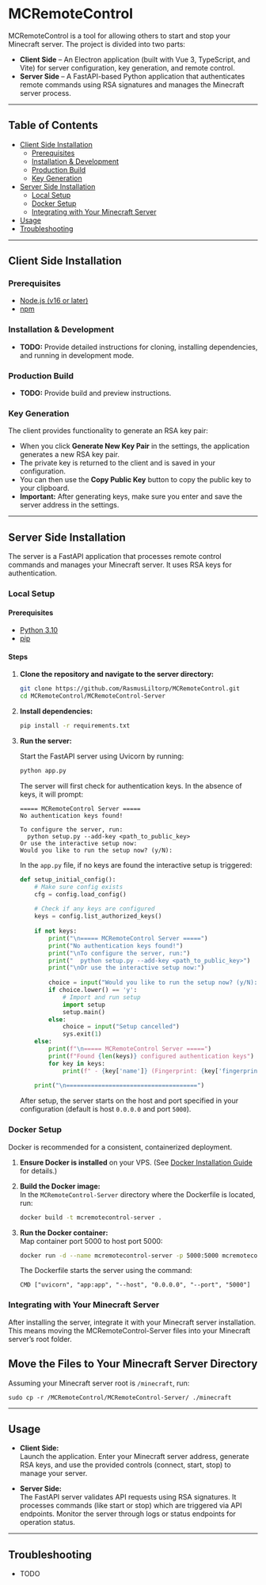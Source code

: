 # MCRemoteControl

MCRemoteControl is a tool for allowing others to start and stop your Minecraft server. The project is divided into two parts:

- **Client Side** – An Electron application (built with Vue 3, TypeScript, and Vite) for server configuration, key generation, and remote control.
- **Server Side** – A FastAPI-based Python application that authenticates remote commands using RSA signatures and manages the Minecraft server process.

---

## Table of Contents

- [Client Side Installation](#client-side-installation)
  - [Prerequisites](#prerequisites)
  - [Installation & Development](#installation--development)
  - [Production Build](#production-build)
  - [Key Generation](#key-generation)
- [Server Side Installation](#server-side-installation)
  - [Local Setup](#local-setup)
  - [Docker Setup](#docker-setup)
  - [Integrating with Your Minecraft Server](#integrating-with-your-minecraft-server)
- [Usage](#usage)
- [Troubleshooting](#troubleshooting)

---

## Client Side Installation

### Prerequisites

- [Node.js (v16 or later)](https://nodejs.org/)
- [npm](https://www.npmjs.com/)

### Installation & Development

- **TODO:** Provide detailed instructions for cloning, installing dependencies, and running in development mode.

### Production Build

- **TODO:** Provide build and preview instructions.

### Key Generation

The client provides functionality to generate an RSA key pair:

- When you click **Generate New Key Pair** in the settings, the application generates a new RSA key pair.
- The private key is returned to the client and is saved in your configuration.
- You can then use the **Copy Public Key** button to copy the public key to your clipboard.
- **Important:** After generating keys, make sure you enter and save the server address in the settings.

---

## Server Side Installation

The server is a FastAPI application that processes remote control commands and manages your Minecraft server. It uses RSA keys for authentication.

### Local Setup

#### Prerequisites

- [Python 3.10](https://www.python.org/downloads/)
- [pip](https://pip.pypa.io/en/stable/installation/)

#### Steps

1. **Clone the repository and navigate to the server directory:**

   ```bash
   git clone https://github.com/RasmusLiltorp/MCRemoteControl.git
   cd MCRemoteControl/MCRemoteControl-Server
   ```

2. **Install dependencies:**

   ```bash
   pip install -r requirements.txt
   ```

3. **Run the server:**

   Start the FastAPI server using Uvicorn by running:

   ```bash
   python app.py
   ```

   The server will first check for authentication keys. In the absence of keys, it will prompt:

   ```
   ===== MCRemoteControl Server =====
   No authentication keys found!
   
   To configure the server, run:
     python setup.py --add-key <path_to_public_key>
   Or use the interactive setup now:
   Would you like to run the setup now? (y/N):
   ```

   In the `app.py` file, if no keys are found the interactive setup is triggered:

   ```python
   def setup_initial_config():
       # Make sure config exists
       cfg = config.load_config()
       
       # Check if any keys are configured
       keys = config.list_authorized_keys()
       
       if not keys:
           print("\n===== MCRemoteControl Server =====")
           print("No authentication keys found!")
           print("\nTo configure the server, run:")
           print("  python setup.py --add-key <path_to_public_key>")
           print("\nOr use the interactive setup now:")
           
           choice = input("Would you like to run the setup now? (y/N): ")
           if choice.lower() == 'y':  
               # Import and run setup
               import setup
               setup.main()
           else:
               choice = input("Setup cancelled")
               sys.exit(1)
       else:
           print(f"\n===== MCRemoteControl Server =====")
           print(f"Found {len(keys)} configured authentication keys")
           for key in keys:
               print(f" - {key['name']} (Fingerprint: {key['fingerprint']})")
       
       print("\n=====================================")
   ```

   After setup, the server starts on the host and port specified in your configuration (default is host `0.0.0.0` and port `5000`).

### Docker Setup

Docker is recommended for a consistent, containerized deployment.

1. **Ensure Docker is installed** on your VPS. (See [Docker Installation Guide](https://docs.docker.com/get-docker/) for details.)

2. **Build the Docker image:**  
   In the `MCRemoteControl-Server` directory where the Dockerfile is located, run:

   ```bash
   docker build -t mcremotecontrol-server .
   ```

3. **Run the Docker container:**  
   Map container port 5000 to host port 5000:

   ```bash
   docker run -d --name mcremotecontrol-server -p 5000:5000 mcremotecontrol-server
   ```

   The Dockerfile starts the server using the command:

   ```
   CMD ["uvicorn", "app:app", "--host", "0.0.0.0", "--port", "5000"]
   ```

### Integrating with Your Minecraft Server

After installing the server, integrate it with your Minecraft server installation. This means moving the MCRemoteControl-Server files into your Minecraft server’s root folder.

## Move the Files to Your Minecraft Server Directory

Assuming your Minecraft server root is `/minecraft`, run:
```
sudo cp -r /MCRemoteControl/MCRemoteControl-Server/ ./minecraft
```
---

## Usage

- **Client Side:**  
  Launch the application. Enter your Minecraft server address, generate RSA keys, and use the provided controls (connect, start, stop) to manage your server.

- **Server Side:**  
  The FastAPI server validates API requests using RSA signatures. It processes commands (like start or stop) which are triggered via API endpoints. Monitor the server through logs or status endpoints for operation status.

---

## Troubleshooting

- TODO
